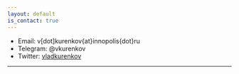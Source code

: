 ```yaml
---
layout: default
is_contact: true
---
```


* Email: v[dot]kurenkov{at}innopolis{dot}ru
* Telegram: @vkurenkov
* Twitter: [vladkurenkov](twitter.com/vladkurenkov)

---